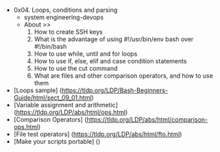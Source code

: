 - 0x04. Loops, conditions and parsing
  - system engineering-devops
  - About >>
    1. How to create SSH keys
    2. What is the advantage of using #!/usr/bin/env bash over #!/bin/bash
    3. How to use while, until and for loops
    4. How to use if, else, elif and case condition statements
    5. How to use the cut command
    6. What are files and other comparison operators, and how to use them
- [Loops sample] (https://tldp.org/LDP/Bash-Beginners-Guide/html/sect_09_01.html)
- [Variable assignment and arithmetic] (https://tldp.org/LDP/abs/html/ops.html)
- [Comparison Operators] (https://tldp.org/LDP/abs/html/comparison-ops.html)
- [File test operators] (https://tldp.org/LDP/abs/html/fto.html)
- [Make your scripts portable] ()
